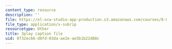 ```yaml
---
content_type: resource
description: ''
file: https://ol-ocw-studio-app-production.s3.amazonaws.com/courses/8-851-effective-field-theory-spring-2013/8f32ec66d8fd03daae2eae5b1b22d88c_kEd-WsV7ESA.srt
file_type: application/x-subrip
resourcetype: Other
title: 3play caption file
uid: 8f32ec66-d8fd-03da-ae2e-ae5b1b22d88c
---
```


